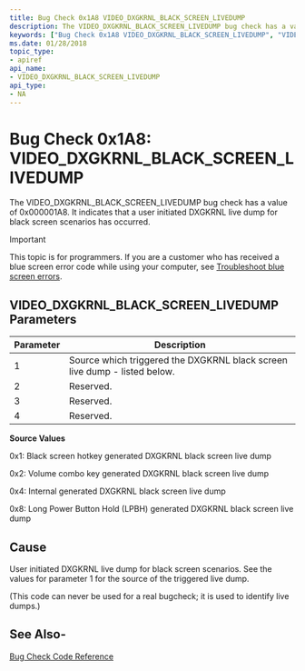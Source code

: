 ```yaml
---
title: Bug Check 0x1A8 VIDEO_DXGKRNL_BLACK_SCREEN_LIVEDUMP
description: The VIDEO_DXGKRNL_BLACK_SCREEN_LIVEDUMP bug check has a value of 0x000001A8. It indicates that a user initiated DXGKRNL live dump for black screen scenarios has occurred.
keywords: ["Bug Check 0x1A8 VIDEO_DXGKRNL_BLACK_SCREEN_LIVEDUMP", "VIDEO_DXGKRNL_BLACK_SCREEN_LIVEDUMP"]
ms.date: 01/28/2018
topic_type:
- apiref
api_name:
- VIDEO_DXGKRNL_BLACK_SCREEN_LIVEDUMP
api_type:
- NA
---
```


# Bug Check 0x1A8: VIDEO\_DXGKRNL\_BLACK\_SCREEN\_LIVEDUMP

The VIDEO\_DXGKRNL\_BLACK\_SCREEN\_LIVEDUMP bug check has a value of 0x000001A8. It indicates that a user initiated DXGKRNL live dump for black screen scenarios has occurred.

> [!IMPORTANT]
> This topic is for programmers. If you are a customer who has received a blue screen error code while using your computer, see [Troubleshoot blue screen errors](https://www.windows.com/stopcode).


## VIDEO\_DXGKRNL\_BLACK\_SCREEN\_LIVEDUMP Parameters

|Parameter|Description|
|--- |--- |
|1| Source which triggered the DXGKRNL black screen live dump - listed below.|
|2| Reserved. |
|3| Reserved. |
|4| Reserved. |

**Source Values**


0x1: Black screen hotkey generated DXGKRNL black screen live dump

0x2: Volume combo key generated DXGKRNL black screen live dump

0x4: Internal generated DXGKRNL black screen live dump

0x8: Long Power Button Hold (LPBH) generated DXGKRNL black screen live dump

## Cause

User initiated DXGKRNL live dump for black screen scenarios. See the values for parameter 1 for the source of the triggered live dump. 

(This code can never be used for a real bugcheck; it is used to identify live dumps.)

## See Also-

[Bug Check Code Reference](bug-check-code-reference2.md)
